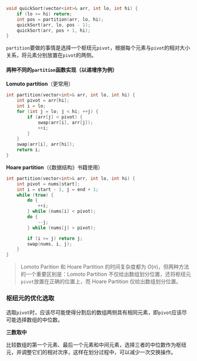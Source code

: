```cpp
void quickSort(vector<int>& arr, int lo, int hi) {
    if (lo >= hi) return;
    int pos = partition(arr, lo, hi);
    quickSort(arr, lo, pos - 1);
    quickSort(arr, pos + 1, hi);
}
```

`partition`要做的事情是选择一个枢纽元`pivot`，根据每个元素与`pivot`的相对大小关系，将元素分别放置在`pivot`的两侧。

#### 两种不同的`partition`函数实现（以递增序为例）

**Lomuto partition**（更常用）

```cpp
int partition(vector<int>& arr, int lo, int hi) {
    int pivot = arr[hi];
    int i = lo;
    for (int j = lo; j < hi; ++j) {
        if (arr[j] < pivot) {
            swap(arr[i], arr[j]);
            ++i;
        }
    }
    swap(arr[i], arr[hi]);
    return i;
}
```

**Hoare partition**（《数据结构》书籍使用）

```cpp
int partition(vector<int>& arr, int lo, int hi) {
    int pivot = nums[start];
    int i = start - 1, j = end + 1;
    while (true) {
        do {
            ++i;
        } while (nums[i] < pivot);
        do {
            --j;
        } while (nums[j] > pivot);

        if (i >= j) return j;
        swap(nums, i, j);
    }
}
```

> Lomoto Parition 和 Hoare Partition 的时间复杂度都为 $O(n)$，但两种方法的一个重要区别是：Lomoto Partition 不仅给出数组划分位置，还将枢纽元`pivot`放置在正确的位置上，而 Hoare Partition 仅给出数组划分位置。

### 枢纽元的优化选取

选取`pivot`时，应该尽可能使得分割后的数组两侧具有相同元素，即`pivot`应该尽可能选择数组的中位数。

**三数取中**

比较数组的第一个元素、最后一个元素和中间元素，选择三者的中位数作为枢纽元，并调整它们的相对次序，这样在划分过程中，可以减少一次交换操作。